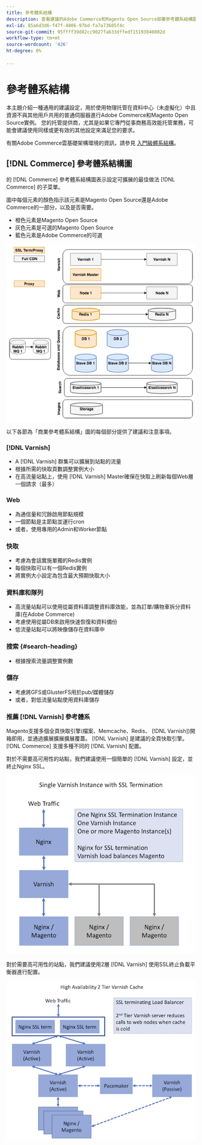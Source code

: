 ```yaml
---
title: 參考體系結構
description: 查看建議的Adobe Commerce和Magento Open Source部署參考體系結構圖。
exl-id: 85a6d3d6-f47f-4806-97bd-fa7a73605f4c
source-git-commit: 95ffff39d82cc9027fa633dffedf15193040802d
workflow-type: tm+mt
source-wordcount: '426'
ht-degree: 0%

---
```


# 參考體系結構

本主題介紹一種通用的建議設定，用於使用物理托管在資料中心（未虛擬化）中且資源不與其他用戶共用的普通伺服器進行Adobe Commerce和Magento Open Source實例。 您的托管提供商，尤其是如果它專門從事商務高效能托管業務，可能會建議使用同樣或更有效的其他設定來滿足您的要求。

有關Adobe Commerce雲基礎架構環境的資訊，請參見 [入門級體系結構](https://devdocs.magento.com/cloud/architecture/starter-architecture.html)。

## [!DNL Commerce] 參考體系結構圖

的 [!DNL Commerce] 參考體系結構圖表示設定可擴展的最佳做法 [!DNL Commerce] 的子菜單。

圖中每個元素的顏色指示該元素是Magento Open Source還是Adobe Commerce的一部分，以及是否需要。

* 橙色元素是Magento Open Source
* 灰色元素是可選的Magento Open Source
* 藍色元素是Adobe Commerce的可選

![商業參考體系結構圖](../assets/performance/images/ref-architecture-2.3.png)

以下各節為「商業參考體系結構」圖的每個部分提供了建議和注意事項。

### [!DNL Varnish]

* A [!DNL Varnish] 群集可以擴展到站點的流量
* 根據所需的快取頁數調整實例大小
* 在高流量站點上，使用 [!DNL Varnish] Master確保在快取上刷新每個Web層一個請求（最多）

### Web

* 為通信量和冗餘啟用節點規模
* 一個節點是主節點並運行cron
* 或者，使用專用的Admin和Worker節點

### 快取

* 考慮為會話實施單獨的Redis實例
* 每個快取可以有一個Redis實例
* 將實例大小設定為包含最大預期快取大小

### 資料庫和隊列

* 高流量站點可以使用從屬資料庫調整資料庫效能，並為訂單/購物車拆分資料庫(在Adobe Commerce)
* 考慮使用從屬DB來啟用快速恢復和資料備份
* 低流量站點可以將映像儲存在資料庫中

### 搜索 {#search-heading}

* 根據搜索流量調整實例數

### 儲存

* 考慮將GFS或GlusterFS用於pub/媒體儲存
* 或者，對低流量站點使用資料庫儲存

### 推薦 [!DNL Varnish] 參考體系

Magento支援多個全頁快取引擎(檔案、Memcache、Redis、 [!DNL Varnish])開箱即用，並通過擴展擴展擴展覆蓋。 [!DNL Varnish] 是建議的全頁快取引擎。  [!DNL Commerce] 支援多種不同的 [!DNL Varnish] 配置。

對於不需要高可用性的站點，我們建議使用一個簡單的 [!DNL Varnish] 設定，並終止Nginx SSL。

![簡單 [!DNL Varnish] 使用SSL終止進行配置](../assets/performance/images/single-varnish-with-ssl-termination.png)

對於需要高可用性的站點，我們建議使用2層 [!DNL Varnish] 使用SSL終止負載平衡器進行配置。

![高可用性兩層 [!DNL Varnish] 使用SSL終止負載平衡器進行配置](../assets/performance/images/ha-2-tier-varnish-with-ssl-term-load-balancer.png)
